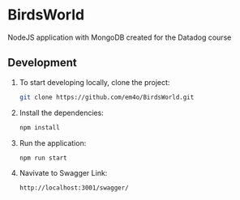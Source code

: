 # BirdsWorld
NodeJS application with MongoDB created for the Datadog course

## Development
1. To start developing locally, clone the project:

    ```sh
    git clone https://github.com/em4o/BirdsWorld.git
    ```
2.  Install the dependencies:

    ```sh
    npm install
    ```
3.  Run the application:

    ```sh
    npm run start
    ```
    
4.  Navivate to Swagger Link:

    ```sh
    http://localhost:3001/swagger/
    ```
    
